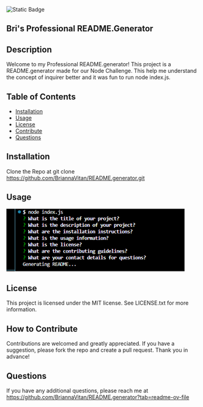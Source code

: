 ![Static Badge](https://img.shields.io/badge/License-MIT-pink)

## Bri's Professional README.Generator 

## Description

Welcome to my Professional README.generator!
This project is a README.generator made for our Node Challenge. This help me understand the concept of inquirer better and it was fun to run node index.js. 

## Table of Contents 

- [Installation](#installation)
- [Usage](#usage)
- [License](#license)
- [Contribute](#how-to-contribute)
- [Questions](#questions) 

## Installation

Clone the Repo at git clone https://github.com/BriannaVitan/README.generator.git


## Usage

![alt text](images/README.generator.png)

## License

This project is licensed under the MIT license. See LICENSE.txt for more information.

## How to Contribute

Contributions are welcomed and greatly appreciated. If you have a suggestion, please fork the repo and create a pull request. Thank you in advance!

## Questions


If you have any additional questions, please reach me at https://github.com/BriannaVitan/README.generator?tab=readme-ov-file